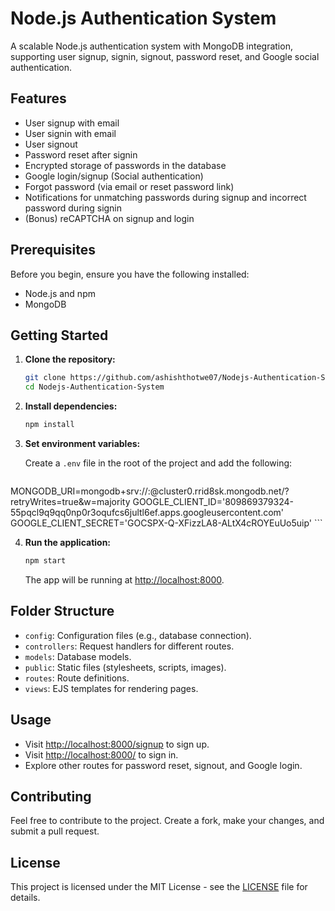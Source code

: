 # Node.js Authentication System

A scalable Node.js authentication system with MongoDB integration, supporting user signup, signin, signout, password reset, and Google social authentication.

## Features

- User signup with email
- User signin with email
- User signout
- Password reset after signin
- Encrypted storage of passwords in the database
- Google login/signup (Social authentication)
- Forgot password (via email or reset password link)
- Notifications for unmatching passwords during signup and incorrect password during signin
- (Bonus) reCAPTCHA on signup and login

## Prerequisites

Before you begin, ensure you have the following installed:

- Node.js and npm
- MongoDB

## Getting Started

1. **Clone the repository:**

    ```bash
    git clone https://github.com/ashishthotwe07/Nodejs-Authentication-System.git
    cd Nodejs-Authentication-System
    ```

2. **Install dependencies:**

    ```bash
    npm install
    ```

3. **Set environment variables:**

    Create a `.env` file in the root of the project and add the following:

    ```env
MONGODB_URI=mongodb+srv://<username>:<password>@cluster0.rrid8sk.mongodb.net/?retryWrites=true&w=majority
    GOOGLE_CLIENT_ID='809869379324-55pqcl9q9qq0np0r3oqufcs6jultl6ef.apps.googleusercontent.com'
    GOOGLE_CLIENT_SECRET='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'
    ```

4. **Run the application:**

    ```bash
    npm start
    ```

    The app will be running at [http://localhost:8000](http://localhost:8000).

## Folder Structure

- `config`: Configuration files (e.g., database connection).
- `controllers`: Request handlers for different routes.
- `models`: Database models.
- `public`: Static files (stylesheets, scripts, images).
- `routes`: Route definitions.
- `views`: EJS templates for rendering pages.

## Usage

- Visit [http://localhost:8000/signup](http://localhost:8000/signup) to sign up.
- Visit [http://localhost:8000/](http://localhost:8000/) to sign in.
- Explore other routes for password reset, signout, and Google login.

## Contributing

Feel free to contribute to the project. Create a fork, make your changes, and submit a pull request.

## License

This project is licensed under the MIT License - see the [LICENSE](LICENSE) file for details.
